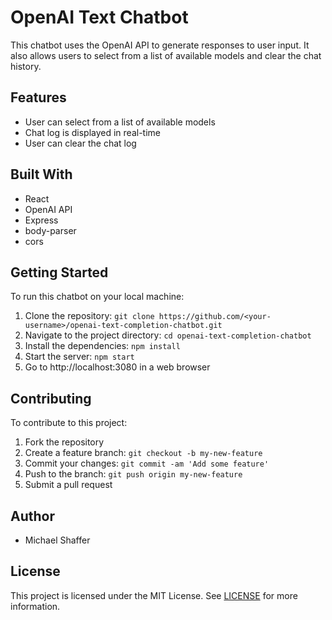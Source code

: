 # OpenAI Text Chatbot

This chatbot uses the OpenAI API to generate responses to user input. It also allows users to select from a list of available models and clear the chat history.

## Features

- User can select from a list of available models
- Chat log is displayed in real-time
- User can clear the chat log

## Built With

- React
- OpenAI API
- Express
- body-parser
- cors

## Getting Started

To run this chatbot on your local machine:

1. Clone the repository: `git clone https://github.com/<your-username>/openai-text-completion-chatbot.git`
2. Navigate to the project directory: `cd openai-text-completion-chatbot`
3. Install the dependencies: `npm install`
4. Start the server: `npm start`
5. Go to http://localhost:3080 in a web browser

## Contributing

To contribute to this project:

1. Fork the repository
2. Create a feature branch: `git checkout -b my-new-feature`
3. Commit your changes: `git commit -am 'Add some feature'`
4. Push to the branch: `git push origin my-new-feature`
5. Submit a pull request

## Author

- Michael Shaffer

## License

This project is licensed under the MIT License. See [LICENSE](LICENSE) for more information.
